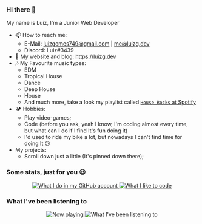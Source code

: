 ### Hi there 👋
My name is Luiz, I'm a Junior Web Developer

- 📫 How to reach me:
  + E-Mail: luizgomes749@gmail.com | me@luizg.dev
  + Discord: Luiz#3439
- 🔗 My website and blog: https://luizg.dev
- 🎶 My Favourite music types:
  + EDM
  + Tropical House
  + Dance
  + Deep House
  + House
  + And much more, take a look my playlist called [`House Rocks` at Spotify](https://tidis.net/K-qmKY_M)
- 🏕 Hobbies:
  + Play video-games;
  + Code (before you ask, yeah I know, I'm coding almost every time, but what can I do if I find It's fun doing it)
  + I'd used to ride my bike a lot, but nowadays I can't find time for doing It 😢
- My projects:
  + Scroll down just a little (It's pinned down there);

### Some stats, just for you 😉
<p align="center">
  <a href="https://github.com/iLuiizUHD">
    <img src="https://github-readme-stats.vercel.app/api?username=iLuiizUHD&show_icons=true&theme=dark" alt="What I do in my GitHub account" />
    <img src="https://github-readme-stats.vercel.app/api/top-langs/?username=iLuiizUHD&theme=dark&layout=compact" alt="What I like to code" />
  </a>
</p>

### What I've been listening to

<p align="center">
  <a href="https://spotify-github-profile.vercel.app/api/view?uid=g2wxqw13twqq0mpu79pxu0z10&redirect=true">
    <img src="https://spotify-github-profile.vercel.app/api/view?uid=g2wxqw13twqq0mpu79pxu0z10&cover_image=true&theme=compact" alt="Now playing" />
  </a>
  <img src="https://spotify-recently-played-readme.vercel.app/api?user=g2wxqw13twqq0mpu79pxu0z10&width=550px&count=10" alt="What I've been listening to" />          
</p>

